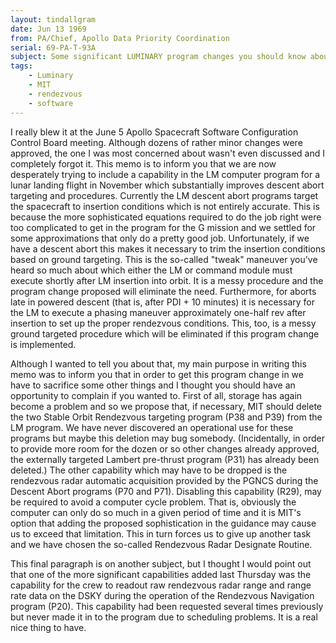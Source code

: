 ```yaml
---
layout: tindallgram
date: Jun 13 1969 
from: PA/Chief, Apollo Data Priority Coordination
serial: 69-PA-T-93A
subject: Some significant LUMINARY program changes you should know about
tags:
    - Luminary
	- MIT
	- rendezvous
	- software
---
```

I really blew it at the June 5 Apollo Spacecraft Software Configuration 
Control Board meeting. Although dozens of rather minor changes were 
approved, the one I was most concerned about wasn't even discussed and I 
completely forgot it. This memo is to inform you that we are now desperately 
trying to include a capability in the LM computer program for a 
lunar landing flight in November which substantially improves descent 
abort targeting and procedures. Currently the LM descent abort programs 
target the spacecraft to insertion conditions which is not entirely 
accurate. This is because the more sophisticated equations required to 
do the job right were too complicated to get in the program for the G 
mission and we settled for some approximations that only do a pretty 
good job. Unfortunately, if we have a descent abort this makes it 
necessary to trim the insertion conditions based on ground targeting. 
This is the so-called "tweak" maneuver you've heard so much about which 
either the LM or command module must execute shortly after LM insertion 
into orbit. It is a messy procedure and the program change proposed will 
eliminate the need. Furthermore, for aborts late in powered descent 
(that is, after PDI + 10 minutes) it is necessary for the LM to execute 
a phasing maneuver approximately one-half rev after insertion to set up 
the proper rendezvous conditions. This, too, is a messy ground targeted 
procedure which will be eliminated if this program change is implemented. 

Although I wanted to tell you about that, my main purpose in writing this 
memo was to inform you that in order to get this program change in we have 
to sacrifice some other things and I thought you should have an opportunity 
to complain if you wanted to. First of all, storage has again become a 
problem and so we propose that, if necessary, MIT should delete the two 
Stable Orbit Rendezvous targeting program (P38 and P39) from the LM 
program. We have never discovered an operational use for these programs 
but maybe this deletion may bug somebody. (Incidentally, in order to 
provide more room for the dozen or so other changes already approved, the 
externally targeted Lambert pre-thrust program (P31) has already been 
deleted.) The other capability which may have to be dropped is the rendezvous 
radar automatic acquisition provided by the PGNCS during the Descent Abort 
programs (P70 and P71). Disabling this capability (R29), may be required 
to avoid a computer cycle problem. That is, obviously the computer can 
only do so much in a given period of time and it is MIT's option that 
adding the proposed sophistication in the guidance may cause us to exceed 
that limitation. This in turn forces us to give up another task and we 
have chosen the so-called Rendezvous Radar Designate Routine. 

This final paragraph is on another subject, but I thought I would point 
out that one of the more significant capabilities added last Thursday 
was the capability for the crew to readout raw rendezvous radar range and 
range rate data on the DSKY during the operation of the Rendezvous Navigation 
program (P20). This capability had been requested several times 
previously but never made it in to the program due to scheduling problems. 
It is a real nice thing to have.